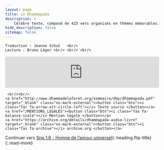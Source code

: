 ```yaml
---
layout: page
title: Le Dhammapada
description: >
    Célèbre texte, composé de 423 vers organisés en thèmes mémorables. C'est le plus lu des textes originaux et il a été traduit de nombreuses fois dans de nombreuses langues. (1h.&nbsp;50min.)
hide_description: false
sitemap: false
---
```


<div class="center">

    Traduction : Jeanne Schut   <br/>
    Lecture : Bruno Léger <br/> <br/> <br/>

   <div class="holds-the-iframe">
<iframe src="https://anchor.fm/audio-sutta/embed/episodes/Dhammapada-e18na1r" height="102px" width="500px" frameborder="0" scrolling="no"></iframe>
    </div>
   
     <br/><br/>
    <a href="http://www.dhammadelaforet.org/sommaire/dhp/dhammapada.pdf" target="_blank" class="no-mark-external"><button class="btn"><i class="far fa-arrow-alt-circle-left"></i> Texte source </button></a>
    <a href="/MENTIONS_LEGALES"><button class="btn"><i class="fas fa-balance-scale"></i> Mention légale </button></a>
    <a href="https://archive.org/details/dhammapada-audio-livre" target="_blank" class="no-mark-external"><button class="btn"><i class="fas fa-archive"></i> archive.org </button></a>

</div>

Continuer vers [Snp 1.8 - Hymne de l’amour universel](/Snp1.8.md){:.heading.flip-title}
{:.read-more}

